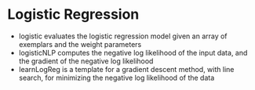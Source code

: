 # Logistic Regression
- logistic evaluates the logistic regression model given an array of exemplars and the weight parameters
- logisticNLP computes the negative log likelihood of the input data, and the gradient of the negative log likelihood
- learnLogReg is a template for a gradient descent method, with line search, for minimizing the negative log likelihood of the data
